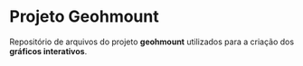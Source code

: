 # Projeto Geohmount
 Repositório de arquivos do projeto **geohmount** utilizados para a criação dos **gráficos interativos**.
